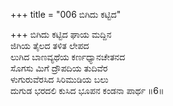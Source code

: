 +++
title = "006 ಬಿಗಿದು ಕಟ್ಟಿದ"

+++
ಬಿಗಿದು ಕಟ್ಟಿದ ಘಾಯ ಮದ್ದಿನ  
ಜಿಗಿಯ ತೈಲದ ತಳಿತ ಲೇಪದ  
ಲುಗಿದ ಬಾಣವ್ಯಥೆಯ ಕರ್ಣಧ್ಯಾನಚೇತನದ  
ಸೊಗಸು ಮಿಗೆ ದ್ರೌಪದಿಯ ತುದಿವೆರ  
ಳುಗುರುವೆರಸಿದ ಸಿರಿಮುಡಿಯ ಬಲು  
ದುಗುಡ ಭರದಲಿ ಕುಸಿದ ಭೂಪನ ಕಂಡನಾ ಪಾರ್ಥ      ॥6॥